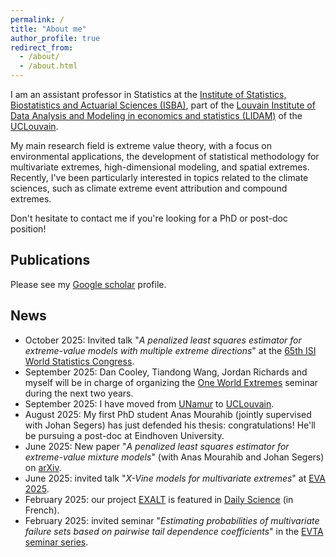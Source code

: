 ```yaml
---
permalink: /
title: "About me"
author_profile: true
redirect_from: 
  - /about/
  - /about.html
---
```


​I am an assistant professor in Statistics at the [Institute of Statistics, Biostatistics and Actuarial Sciences (ISBA)](https://www.uclouvain.be/en/research-institutes/lidam/isba), part of the [Louvain Institute of Data Analysis and Modeling in economics and statistics (LIDAM)](https://www.uclouvain.be/en/research-institutes/lidam) of the [UCLouvain](https://www.uclouvain.be/en). 

My main research field is extreme value theory, with a focus on environmental applications, the development of statistical methodology for multivariate extremes, ​high-dimensional modeling, and spatial extremes. Recently, I've been particularly interested in topics related to the climate sciences, such as climate extreme event attribution and compound extremes.

Don't hesitate to contact me if you're looking for a PhD or post-doc position!

## Publications

Please see my [Google scholar](https://scholar.google.be/citations?user=vTB1vq4AAAAJ&hl=en) profile.

## News

- October 2025: Invited talk "*A penalized least squares estimator for extreme-value models with multiple extreme directions*" at the [65th ISI World Statistics Congress](https://www.isi-next.org/conferences/isi-wsc2025/).
- September 2025:  Dan Cooley, Tiandong Wang, Jordan Richards and myself will be in charge of organizing the [One World Extremes](https://sites.google.com/view/ow-extremes/home) seminar during the next two years. 
- September 2025: I have moved from [UNamur](https://unamur.be/en) to [UCLouvain](https://www.uclouvain.be/en).
- August 2025: My first PhD student Anas Mourahib (jointly supervised with Johan Segers) has just defended his thesis: congratulations! He'll be pursuing a post-doc at Eindhoven University.
- June 2025: New paper "*A penalized least squares estimator for extreme-value mixture models*" (with Anas Mourahib and Johan Segers) on [arXiv](https://arxiv.org/abs/2506.15272).
- June 2025: invited talk "*X-Vine models for multivariate extremes*" at [EVA 2025](https://eva2025.unc.edu/venue/).
- February 2025: our project [EXALT](https://exalt-project.github.io/) is featured in [Daily Science](https://dailyscience.be/05/02/2025/evenements-climatiques-extremes-anticiper-linattendu/) (in French).
- February 2025: invited seminar "*Estimating probabilities of multivariate failure sets based on pairwise tail dependence coefficients*" in the [EVTA seminar series](https://evta-seminar.nl/about/).

<!-- ![Editing a markdown file for a talk](/images/editing-talk.png) -->



